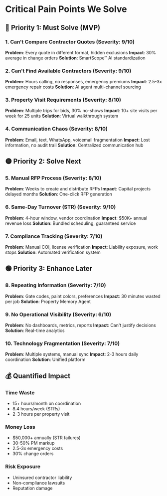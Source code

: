 # Critical Pain Points We Solve

## 🔴 Priority 1: Must Solve (MVP)

### 1. Can't Compare Contractor Quotes (Severity: 9/10)
**Problem**: Every quote in different format, hidden exclusions
**Impact**: 30% average in change orders
**Solution**: SmartScope™ AI standardization

### 2. Can't Find Available Contractors (Severity: 9/10)
**Problem**: Hours calling, no responses, emergency premiums
**Impact**: 2.5-3x emergency repair costs
**Solution**: AI agent multi-channel sourcing

### 3. Property Visit Requirements (Severity: 8/10)
**Problem**: Multiple trips for bids, 30% no-shows
**Impact**: 10+ site visits per week for 25 units
**Solution**: Virtual walkthrough system

### 4. Communication Chaos (Severity: 8/10)
**Problem**: Email, text, WhatsApp, voicemail fragmentation
**Impact**: Lost information, no audit trail
**Solution**: Centralized communication hub

## 🟡 Priority 2: Solve Next

### 5. Manual RFP Process (Severity: 8/10)
**Problem**: Weeks to create and distribute RFPs
**Impact**: Capital projects delayed months
**Solution**: One-click RFP generation

### 6. Same-Day Turnover (STR) (Severity: 9/10)
**Problem**: 4-hour window, vendor coordination
**Impact**: $50K+ annual revenue loss
**Solution**: Bundled scheduling, guaranteed service

### 7. Compliance Tracking (Severity: 7/10)
**Problem**: Manual COI, license verification
**Impact**: Liability exposure, work stops
**Solution**: Automated verification system

## 🟢 Priority 3: Enhance Later

### 8. Repeating Information (Severity: 7/10)
**Problem**: Gate codes, paint colors, preferences
**Impact**: 30 minutes wasted per job
**Solution**: Property Memory Agent

### 9. No Operational Visibility (Severity: 6/10)
**Problem**: No dashboards, metrics, reports
**Impact**: Can't justify decisions
**Solution**: Real-time analytics

### 10. Technology Fragmentation (Severity: 7/10)
**Problem**: Multiple systems, manual sync
**Impact**: 2-3 hours daily coordination
**Solution**: Unified platform

## 💰 Quantified Impact

### Time Waste
- 15+ hours/month on coordination
- 8.4 hours/week (STRs)
- 2-3 hours per property visit

### Money Loss
- $50,000+ annually (STR failures)
- 30-50% PM markup
- 2.5-3x emergency costs
- 30% change orders

### Risk Exposure
- Uninsured contractor liability
- Non-compliance lawsuits
- Reputation damage